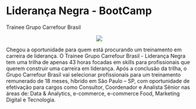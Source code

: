 # Liderança Negra - BootCamp
Trainee Grupo Carrefour Brasil

<div align="center">
  <img src="https://hermes.digitalinnovation.one/tracks/12da0c17-5b91-4e81-b6e9-92e3ee3b83f6.png" target="_blank"></a> 
  
  
  <div align="left">

Chegou a oportunidade para quem está procurando um treinamento em carreira de liderança. O Trainee Grupo Carrefour Brasil - Liderança Negra tem uma trilha de apenas 43 horas focadas em skills para profissionais que querem construir uma carreira em liderança. Após a conclusão da trilha, o Grupo Carrefour Brasil vai selecionar profissionais para um treinamento remunerado de 18 meses, híbrido em São Paulo – SP, com oportunidade de efetivação para cargos como Consultor, Coordenador e Analista Sênior nas áreas de: Data & Analytics, e-commerce, e-commerce Food, Marketing Digital e Tecnologia.

